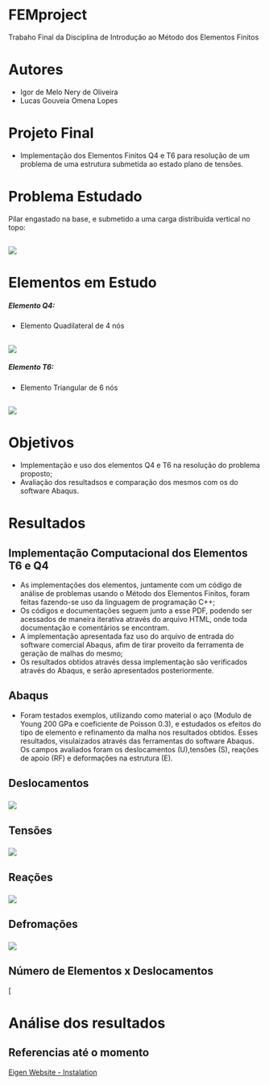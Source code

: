 <!-- $theme: gaia -->
# FEMproject
  Trabaho Final da Disciplina de Introdução ao Método dos Elementos Finitos

# Autores 
  * Igor de Melo Nery de Oliveira
  * Lucas Gouveia Omena Lopes

# Projeto Final

* Implementação dos Elementos Finitos Q4 e T6 para resolução de um problema de uma estrutura submetida ao estado plano de tensões.

# Problema Estudado

Pilar engastado na base, e submetido a uma carga distribuída vertical no topo:

##  ![](Figuras/problema.png)


# Elementos em Estudo 

##### Elemento Q4:
* Elemento Quadilateral de 4 nós

##  ![](Figuras/elementQ4.png)

##### Elemento T6:
* Elemento Triangular de 6 nós

##  ![](Figuras/T6.png)


# Objetivos

* Implementação e uso dos elementos Q4 e T6 na resolução do problema proposto;
* Avaliação dos resultadsos e comparação dos mesmos com os do software Abaqus.


# Resultados

## Implementação Computacional dos Elementos T6 e Q4

* As implementações dos elementos, juntamente com um código de análise de problemas usando o Método dos Elementos Finitos, foram feitas fazendo-se uso da linguagem de programação C++;
* Os códigos e documentações seguem junto a esse PDF, podendo ser acessados de maneira iterativa através do arquivo HTML, onde toda documentação e comentários se encontram.
* A implementação apresentada faz uso do arquivo de entrada do software comercial Abaqus, afim de tirar proveito da ferramenta de geração de malhas do mesmo;
* Os resultados obtidos através dessa implementação são verificados através do Abaqus, e serão apresentados posteriormente.

## Abaqus

* Foram testados exemplos, utilizando como material o aço (Modulo de Young 200 GPa e coeficiente de Poisson 0.3), e estudados os efeitos do tipo de elemento e refinamento da malha nos resultados obtidos. Esses resultados, visulaizados através das ferramentas do software Abaqus. Os campos avaliados foram os deslocamentos (U),tensões (S), reações de apoio (RF) e deformações na estrutura (E).

## Deslocamentos
###  ![](Figuras/45U.png)

## Tensões
###  ![](Figuras/45S.png)

## Reações
###  ![](Figuras/45RF.png)

## Defromações
###  ![](Figuras/45E.png)

## Número de Elementos x Deslocamentos 



[


# Análise dos resultados




## Referencias até o momento

[Eigen Website - Instalation](http://eigen.tuxfamily.org/index.php?title=IDEs#Visual_Studio)
